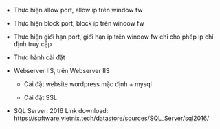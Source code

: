 - Thực hiện allow port, allow ip trên window fw

- Thực hiện block port, block ip trên window fw

- Thực hiện giới hạn port, giới hạn ip trên window fw chỉ cho phép ip chỉ định truy cập

- Thực hành cài đặt 

- Webserver IIS, trên Webserver IIS

  + Cài đặt website wordpress mặc định + mysql

  + Cài đặt SSL

- SQL Server: 2016 
Link download: https://software.vietnix.tech/datastore/sources/SQL_Server/sql2016/

